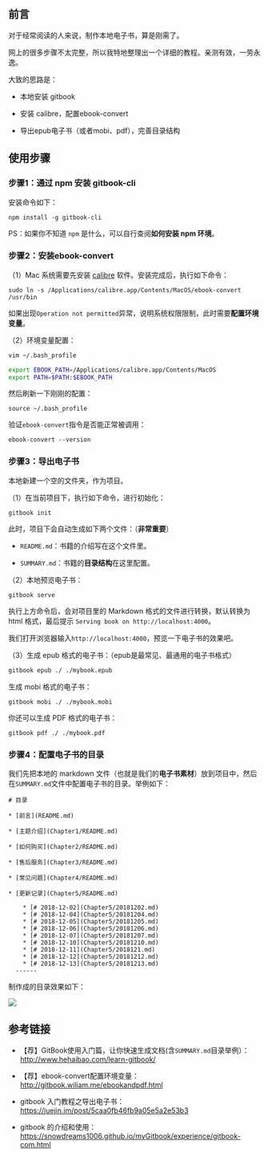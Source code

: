 

## 前言


对于经常阅读的人来说，制作本地电子书，算是刚需了。

网上的很多步骤不太完整，所以我特地整理出一个详细的教程。亲测有效，一劳永逸。

大致的思路是：

- 本地安装 gitbook

- 安装 calibre，配置ebook-convert

- 导出epub电子书（或者mobi、pdf），完善目录结构

## 使用步骤

### 步骤1：通过 npm 安装 gitbook-cli

安装命令如下：

```
npm install -g gitbook-cli
```

PS：如果你不知道 `npm` 是什么，可以自行查阅**如何安装 npm 环境**。

### 步骤2：安装ebook-convert

（1）Mac 系统需要先安装 [calibre](https://calibre-ebook.com/download) 软件。安装完成后，执行如下命令：

```
sudo ln -s /Applications/calibre.app/Contents/MacOS/ebook-convert /usr/bin
```

如果出现`Operation not permitted`异常，说明系统权限限制，此时需要**配置环境变量**。

（2）环境变量配置：

```bash
vim ~/.bash_profile

export EBOOK_PATH=/Applications/calibre.app/Contents/MacOS
export PATH=$PATH:$EBOOK_PATH
```

然后刷新一下刚刚的配置：

```
source ~/.bash_profile
```

验证`ebook-convert`指令是否能正常被调用：

```
ebook-convert --version
```


### 步骤3：导出电子书

本地新建一个空的文件夹，作为项目。

（1）在当前项目下，执行如下命令，进行初始化：

```
gitbook init
```

此时，项目下会自动生成如下两个文件：（**非常重要**）

- `README.md`：书籍的介绍写在这个文件里。

- `SUMMARY.md`：书籍的**目录结构**在这里配置。


（2）本地预览电子书：

```
gitbook serve
```

执行上方命令后，会对项目里的 Markdown 格式的文件进行转换，默认转换为 html 格式，最后提示 `Serving book on http://localhost:4000`。

我们打开浏览器输入`http://localhost:4000`，预览一下电子书的效果吧。

（3）生成 epub 格式的电子书：（epub是最常见、最通用的电子书格式）

```bash
gitbook epub ./ ./mybook.epub
```

生成 mobi 格式的电子书：

```
gitbook mobi ./ ./mybook.mobi
```

你还可以生成 PDF 格式的电子书：

```
gitbook pdf ./ ./mybook.pdf
```

### 步骤4：配置电子书的目录

我们先把本地的 markdown 文件（也就是我们的**电子书素材**）放到项目中，然后在`SUMMARY.md`文件中配置电子书的目录。举例如下：

```
# 目录

* [前言](README.md)

* [主题介绍](Chapter1/README.md)

* [如何购买](Chapter2/README.md)

* [售后服务](Chapter3/README.md)

* [常见问题](Chapter4/README.md)

* [更新记录](Chapter5/README.md)

	* [# 2018-12-02](Chapter5/20181202.md)
	* [# 2018-12-04](Chapter5/20181204.md)
	* [# 2018-12-05](Chapter5/20181205.md)
	* [# 2018-12-06](Chapter5/20181206.md)
	* [# 2018-12-07](Chapter5/20181207.md)
	* [# 2018-12-10](Chapter5/20181210.md)
	* [# 2018-12-11](Chapter5/2018121.md)
	* [# 2018-12-12](Chapter5/20181212.md)
	* [# 2018-12-13](Chapter5/20181213.md)
  ------
```

制作成的目录效果如下：

![](http://img.smyhvae.com/20190420_1517.png)

## 参考链接

- 【荐】GitBook使用入门篇，让你快速生成文档(含`SUMMARY.md`目录举例）：<http://www.hehaibao.com/learn-gitbook/>

- 【荐】ebook-convert配置环境变量：<http://gitbook.wiliam.me/ebookandpdf.html>

- gitbook 入门教程之导出电子书：<https://juejin.im/post/5caa0fb46fb9a05e5a2e53b3>

- gitbook 的介绍和使用：<https://snowdreams1006.github.io/myGitbook/experience/gitbook-com.html>